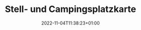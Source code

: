 ---
# Mandatory parts :
title: "Stell- und Campingsplatzkarte"
layout: lines
slug: "lines"
date: 2022-11-04T11:38:23+01:00
draft: false

# Optional parts that you still should fill in order to sort your collection

# Koordinaten des Platzes. Wird auf der single page als Kartenausschnitt angezeigt
coordinates:
  
  
## Below the metadata block, you can write some content such as a review or anything else you want. It'll be displayed in the album page
---